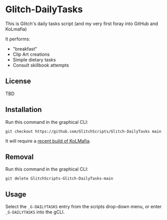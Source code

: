 # Glitch-DailyTasks
This is Glitch's daily tasks script (and my very first foray into GitHub and KoLmafia)

It performs:
* "breakfast"
* Clip Art creations
* Simple dietary tasks
* Consult skillbook attempts

## License
TBD

## Installation
Run this command in the graphical CLI:
```
git checkout https://github.com/GlitchScripts/Glitch-DailyTasks main
```
It will require a [recent build of KoLMafia](https://github.com/kolmafia/kolmafia/releases).

## Removal
Run this command in the graphical CLI:
```
git delete GlitchScripts-Glitch-DailyTasks-main
```

## Usage
Select the `_G-DAILYTASKS` entry from the scripts drop-down menu, or enter `_G-DAILYTASKS` into the gCLI.
